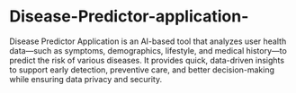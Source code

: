 # Disease-Predictor-application-
Disease Predictor Application is an AI-based tool that analyzes user health data—such as symptoms, demographics, lifestyle, and medical history—to predict the risk of various diseases. It provides quick, data-driven insights to support early detection, preventive care, and better decision-making while ensuring data privacy and security.

